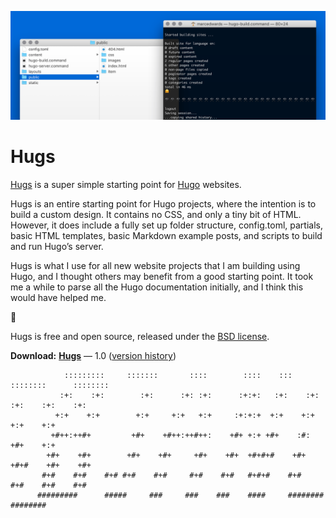 ![](Help/images/hugs-hero.png)

# Hugs

[Hugs](https://bjango.com/designresources/) is a super simple starting point for [Hugo](http://gohugo.io) websites.

Hugs is an entire starting point for Hugo projects, where the intention is to build a custom design. It contains no CSS, and only a tiny bit of HTML. However, it does include a fully set up folder structure, config.toml, partials, basic HTML templates, basic Markdown example posts, and scripts to build and run Hugo’s server.

Hugs is what I use for all new website projects that I am building using Hugo, and I thought others may benefit from a good starting point. It took me a while to parse all the Hugo documentation initially, and I think this would have helped me.

🤗

Hugs is free and open source, released under the [BSD license](https://github.com/bjango/Hugs/blob/master/Help/License.md).

**Download:** **[Hugs](https://github.com/bjango/Hugs/archive/master.zip)** — 1.0 ([version history](https://github.com/bjango/Hugs/blob/master/Help/Version%20History.md))

```
            :::::::::     :::::::       ::::        ::::    :::     ::::::::      :::::::: 
           :+:    :+:        :+:      :+: :+:      :+:+:   :+:    :+:    :+:    :+:    :+: 
          +:+    +:+        +:+     +:+   +:+     :+:+:+  +:+    +:+           +:+    +:+  
         +#++:++#+         +#+    +#++:++#++:    +#+ +:+ +#+    :#:           +#+    +:+   
        +#+    +#+        +#+    +#+     +#+    +#+  +#+#+#    +#+   +#+#    +#+    +#+    
       #+#    #+#    #+# #+#    #+#     #+#    #+#   #+#+#    #+#    #+#    #+#    #+#     
      #########      #####     ###     ###    ###    ####     ########      ######## 
```